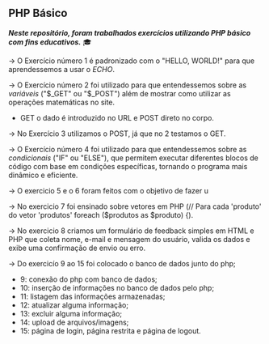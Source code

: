 ## PHP Básico

*__Neste repositório, foram trabalhados exercícios utilizando PHP básico com fins educativos.__* 🎓

→ O Exercício número 1 é padronizado com o "HELLO, WORLD!" para que aprendessemos a usar o *ECHO*.

→ O Exercício número 2 foi utilizado para que entendessemos sobre as *variáveis* ("$_GET" ou "$_POST") além de mostrar como utilizar as operações matemáticas no site.
* GET o dado é introduzido no URL e POST direto no corpo.

→ No Exercício 3 utilizamos o POST, já que no 2 testamos o GET.

→ O Exercício número 4 foi utilizado para que entendessemos sobre as *condicionais* ("IF" ou "ELSE"), que permitem executar diferentes blocos de código com base em condições específicas, tornando o programa mais dinâmico e eficiente.

→ O exercicio 5 e o 6 foram feitos com o objetivo de fazer u

→ No exercicio 7 foi ensinado sobre vetores em PHP (// Para cada 'produto' do vetor 'produtos'
foreach ($produtos as $produto) {).

→ No exercicio 8 criamos um formulário de feedback simples em HTML e PHP que coleta nome, e-mail e mensagem do usuário, valida os dados e exibe uma confirmação de envio ou erro.

→ Do exercicío 9 ao 15 foi colocado o banco de dados junto do php;
* 9: conexão do php com banco de dados;
* 10: inserção de informações no banco de dados pelo php;
* 11: listagem das informações armazenadas;
* 12: atualizar alguma informação;
* 13: excluir alguma informação;
* 14: upload de arquivos/imagens;
* 15: página de login, página restrita e página de logout.
